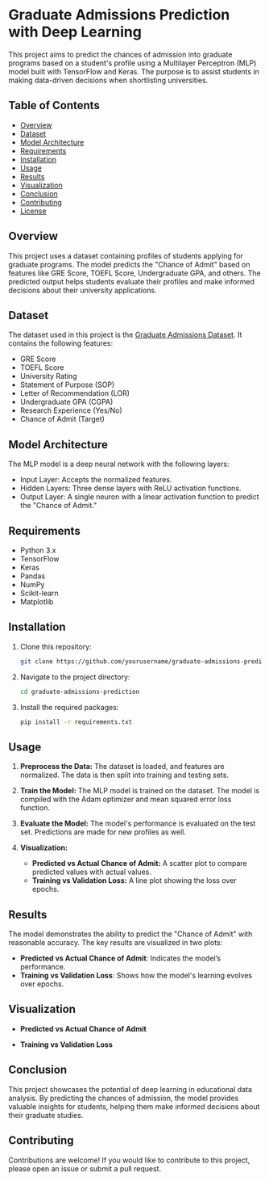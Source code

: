 # Graduate Admissions Prediction with Deep Learning

This project aims to predict the chances of admission into graduate programs based on a student's profile using a Multilayer Perceptron (MLP) model built with TensorFlow and Keras. The purpose is to assist students in making data-driven decisions when shortlisting universities.

## Table of Contents
- [Overview](#overview)
- [Dataset](#dataset)
- [Model Architecture](#model-architecture)
- [Requirements](#requirements)
- [Installation](#installation)
- [Usage](#usage)
- [Results](#results)
- [Visualization](#visualization)
- [Conclusion](#conclusion)
- [Contributing](#contributing)
- [License](#license)

## Overview
This project uses a dataset containing profiles of students applying for graduate programs. The model predicts the "Chance of Admit" based on features like GRE Score, TOEFL Score, Undergraduate GPA, and others. The predicted output helps students evaluate their profiles and make informed decisions about their university applications.

## Dataset
The dataset used in this project is the [Graduate Admissions Dataset](https://www.kaggle.com/datasets/mohansacharya/graduate-admissions). It contains the following features:
- GRE Score
- TOEFL Score
- University Rating
- Statement of Purpose (SOP)
- Letter of Recommendation (LOR)
- Undergraduate GPA (CGPA)
- Research Experience (Yes/No)
- Chance of Admit (Target)

## Model Architecture
The MLP model is a deep neural network with the following layers:
- Input Layer: Accepts the normalized features.
- Hidden Layers: Three dense layers with ReLU activation functions.
- Output Layer: A single neuron with a linear activation function to predict the "Chance of Admit."

## Requirements
- Python 3.x
- TensorFlow
- Keras
- Pandas
- NumPy
- Scikit-learn
- Matplotlib

## Installation
1. Clone this repository:
    ```bash
    git clone https://github.com/yourusername/graduate-admissions-prediction.git
    ```
2. Navigate to the project directory:
    ```bash
    cd graduate-admissions-prediction
    ```
3. Install the required packages:
    ```bash
    pip install -r requirements.txt
    ```

## Usage
1. **Preprocess the Data:**
   The dataset is loaded, and features are normalized. The data is then split into training and testing sets.

2. **Train the Model:**
   The MLP model is trained on the dataset. The model is compiled with the Adam optimizer and mean squared error loss function.

3. **Evaluate the Model:**
   The model's performance is evaluated on the test set. Predictions are made for new profiles as well.

4. **Visualization:**
   - **Predicted vs Actual Chance of Admit:** A scatter plot to compare predicted values with actual values.
   - **Training vs Validation Loss:** A line plot showing the loss over epochs.

## Results
The model demonstrates the ability to predict the "Chance of Admit" with reasonable accuracy. The key results are visualized in two plots:
- **Predicted vs Actual Chance of Admit**: Indicates the model’s performance.
- **Training vs Validation Loss**: Shows how the model's learning evolves over epochs.

## Visualization
- **Predicted vs Actual Chance of Admit**

- **Training vs Validation Loss**

## Conclusion
This project showcases the potential of deep learning in educational data analysis. By predicting the chances of admission, the model provides valuable insights for students, helping them make informed decisions about their graduate studies.

## Contributing
Contributions are welcome! If you would like to contribute to this project, please open an issue or submit a pull request.
